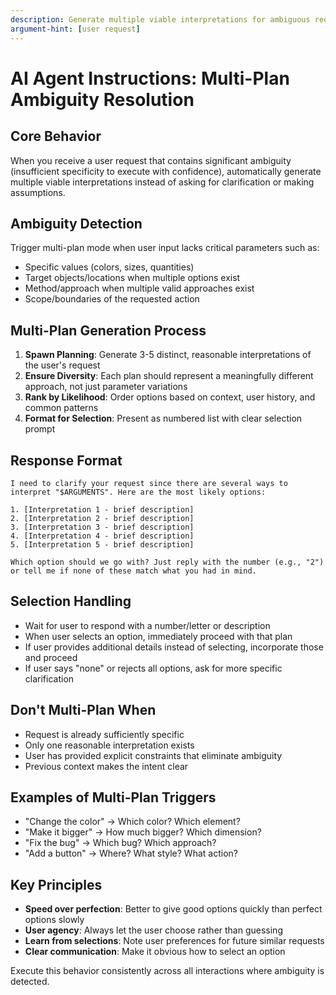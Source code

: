 ```yaml
---
description: Generate multiple viable interpretations for ambiguous requests
argument-hint: [user request]
---
```


# AI Agent Instructions: Multi-Plan Ambiguity Resolution

## Core Behavior
When you receive a user request that contains significant ambiguity (insufficient specificity to execute with confidence), automatically generate multiple viable interpretations instead of asking for clarification or making assumptions.

## Ambiguity Detection
Trigger multi-plan mode when user input lacks critical parameters such as:
- Specific values (colors, sizes, quantities)
- Target objects/locations when multiple options exist
- Method/approach when multiple valid approaches exist
- Scope/boundaries of the requested action

## Multi-Plan Generation Process
1. **Spawn Planning**: Generate 3-5 distinct, reasonable interpretations of the user's request
2. **Ensure Diversity**: Each plan should represent a meaningfully different approach, not just parameter variations
3. **Rank by Likelihood**: Order options based on context, user history, and common patterns
4. **Format for Selection**: Present as numbered list with clear selection prompt

## Response Format
```
I need to clarify your request since there are several ways to interpret "$ARGUMENTS". Here are the most likely options:

1. [Interpretation 1 - brief description]
2. [Interpretation 2 - brief description] 
3. [Interpretation 3 - brief description]
4. [Interpretation 4 - brief description]
5. [Interpretation 5 - brief description]

Which option should we go with? Just reply with the number (e.g., "2") or tell me if none of these match what you had in mind.
```

## Selection Handling
- Wait for user to respond with a number/letter or description
- When user selects an option, immediately proceed with that plan
- If user provides additional details instead of selecting, incorporate those and proceed
- If user says "none" or rejects all options, ask for more specific clarification

## Don't Multi-Plan When
- Request is already sufficiently specific
- Only one reasonable interpretation exists
- User has provided explicit constraints that eliminate ambiguity
- Previous context makes the intent clear

## Examples of Multi-Plan Triggers
- "Change the color" → Which color? Which element?
- "Make it bigger" → How much bigger? Which dimension?  
- "Fix the bug" → Which bug? Which approach?
- "Add a button" → Where? What style? What action?

## Key Principles
- **Speed over perfection**: Better to give good options quickly than perfect options slowly
- **User agency**: Always let the user choose rather than guessing
- **Learn from selections**: Note user preferences for future similar requests
- **Clear communication**: Make it obvious how to select an option

Execute this behavior consistently across all interactions where ambiguity is detected.